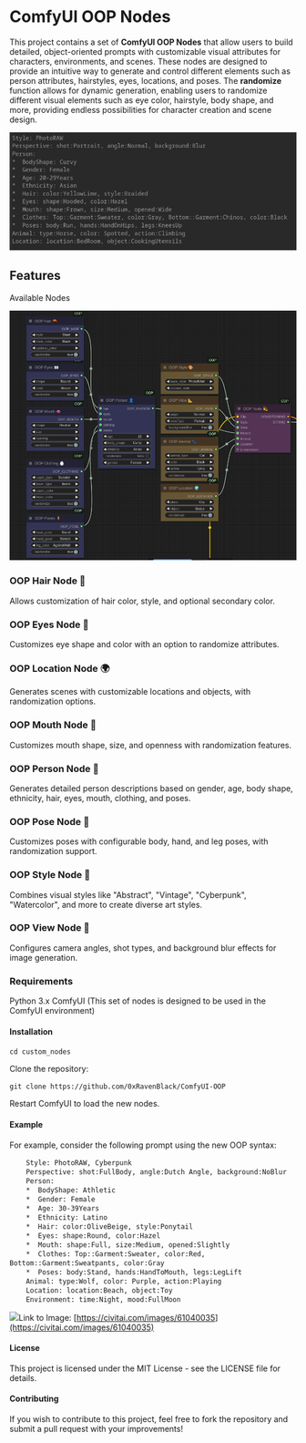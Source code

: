 # ComfyUI OOP Nodes
This project contains a set of **ComfyUI OOP Nodes** that allow users to build detailed, object-oriented prompts with customizable visual attributes for characters, environments, and scenes. These nodes are designed to provide an intuitive way to generate and control different elements such as person attributes, hairstyles, eyes, locations, and poses. The **randomize** function allows for dynamic generation, enabling users to randomize different visual elements such as eye color, hairstyle, body shape, and more, providing endless possibilities for character creation and scene design.

![Prompt Demo](https://github.com/0xRavenBlack/ComfyUI-OOP/blob/main/screenshot/prompt.png?raw=true)

## Features
Available Nodes

![Demo Workflow](https://github.com/0xRavenBlack/ComfyUI-OOP/blob/main/screenshot/workflow.png?raw=true)

### OOP Hair Node 🦰
Allows customization of hair color, style, and optional secondary color.

### OOP Eyes Node 👀
Customizes eye shape and color with an option to randomize attributes.

### OOP Location Node 🌍
Generates scenes with customizable locations and objects, with randomization options.

### OOP Mouth Node 👄
Customizes mouth shape, size, and openness with randomization features.

### OOP Person Node 👤
Generates detailed person descriptions based on gender, age, body shape, ethnicity, hair, eyes, mouth, clothing, and poses.

###  OOP Pose Node 🧍
Customizes poses with configurable body, hand, and leg poses, with randomization support.

###  OOP Style Node 🎨
Combines visual styles like "Abstract", "Vintage", "Cyberpunk", "Watercolor", and more to create diverse art styles.

### OOP View Node 📐
Configures camera angles, shot types, and background blur effects for image generation.

### Requirements
Python 3.x
ComfyUI (This set of nodes is designed to be used in the ComfyUI environment)
#### Installation

    cd custom_nodes

Clone the repository:

    git clone https://github.com/0xRavenBlack/ComfyUI-OOP

Restart ComfyUI to load the new nodes.

#### Example
For example, consider the following prompt using the new OOP syntax:
```
    Style: PhotoRAW, Cyberpunk
    Perspective: shot:FullBody, angle:Dutch Angle, background:NoBlur
    Person:
    *  BodyShape: Athletic
    *  Gender: Female
    *  Age: 30-39Years
    *  Ethnicity: Latino
    *  Hair: color:OliveBeige, style:Ponytail
    *  Eyes: shape:Round, color:Hazel
    *  Mouth: shape:Full, size:Medium, opened:Slightly
    *  Clothes: Top::Garment:Sweater, color:Red, Bottom::Garment:Sweatpants, color:Gray
    *  Poses: body:Stand, hands:HandToMouth, legs:LegLift
    Animal: type:Wolf, color: Purple, action:Playing
    Location: location:Beach, object:Toy
    Environment: time:Night, mood:FullMoon
```
![](https://image.civitai.com/xG1nkqKTMzGDvpLrqFT7WA/224701fb-4c3f-47d2-a90b-6d3ac8cd58cf/width=525/224701fb-4c3f-47d2-a90b-6d3ac8cd58cf.jpeg)Link to Image: [https://civitai.com/images/61040035](https://civitai.com/images/61040035)

#### License
This project is licensed under the MIT License - see the LICENSE file for details.

#### Contributing
If you wish to contribute to this project, feel free to fork the repository and submit a pull request with your improvements!

